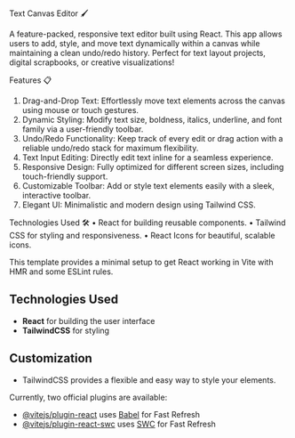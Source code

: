 Text Canvas Editor 🖌️

A feature-packed, responsive text editor built using React. This app allows users to add, style, and move text dynamically within a canvas while maintaining a clean undo/redo history. Perfect for text layout projects, digital scrapbooks, or creative visualizations!

Features 📋
1.	Drag-and-Drop Text:
	Effortlessly move text elements across the canvas using mouse or touch gestures.
2.	Dynamic Styling:
	Modify text size, boldness, italics, underline, and font family via a user-friendly toolbar.
3.	Undo/Redo Functionality:
	Keep track of every edit or drag action with a reliable undo/redo stack for maximum flexibility.
4.	Text Input Editing:
	Directly edit text inline for a seamless experience.
5.	Responsive Design:
	Fully optimized for different screen sizes, including touch-friendly support.
6.	Customizable Toolbar:
	Add or style text elements easily with a sleek, interactive toolbar.
7.	Elegant UI:
	Minimalistic and modern design using Tailwind CSS.


Technologies Used 🛠️
•	React for building reusable components.
•	Tailwind CSS for styling and responsiveness.
•	React Icons for beautiful, scalable icons.


This template provides a minimal setup to get React working in Vite with HMR and some ESLint rules.

## Technologies Used

- **React** for building the user interface
- **TailwindCSS** for styling

## Customization
- TailwindCSS provides a flexible and easy way to style your elements.

Currently, two official plugins are available:

- [@vitejs/plugin-react](https://github.com/vitejs/vite-plugin-react/blob/main/packages/plugin-react/README.md) uses [Babel](https://babeljs.io/) for Fast Refresh
- [@vitejs/plugin-react-swc](https://github.com/vitejs/vite-plugin-react-swc) uses [SWC](https://swc.rs/) for Fast Refresh
